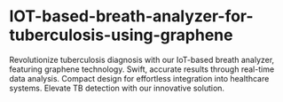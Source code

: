# IOT-based-breath-analyzer-for-tuberculosis-using-graphene
Revolutionize tuberculosis diagnosis with our IoT-based breath analyzer, featuring graphene technology. Swift, accurate results through real-time data analysis. Compact design for effortless integration into healthcare systems. Elevate TB detection with our innovative solution.
